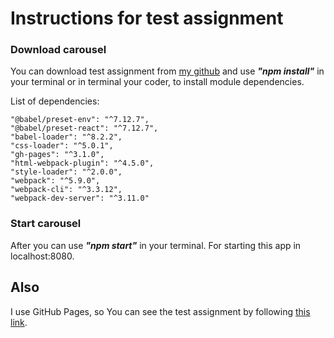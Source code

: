 # Instructions for test assignment
### Download carousel
You can download test assignment from 
[my github](https://github.com/bezirgen8989/myCarouselApp) and
use ***"npm install"*** in your terminal or in terminal your coder, 
to install module dependencies.

List of dependencies:

    "@babel/preset-env": "^7.12.7",
    "@babel/preset-react": "^7.12.7",
    "babel-loader": "^8.2.2",
    "css-loader": "^5.0.1",
    "gh-pages": "^3.1.0",
    "html-webpack-plugin": "^4.5.0",
    "style-loader": "^2.0.0",
    "webpack": "^5.9.0",
    "webpack-cli": "^3.3.12",
    "webpack-dev-server": "^3.11.0"  
    
### Start carousel
After you can use ***"npm start"*** in your terminal.
For starting this app in localhost:8080.
## Also 
I use GitHub Pages, so You can see the test assignment by following 
[this link](https://bezirgen8989.github.io/myCarouselApp/).